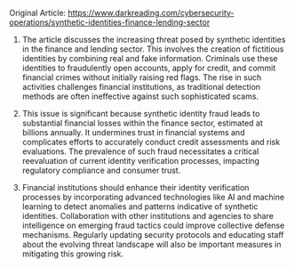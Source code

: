 Original Article: https://www.darkreading.com/cybersecurity-operations/synthetic-identities-finance-lending-sector

1) The article discusses the increasing threat posed by synthetic identities in the finance and lending sector. This involves the creation of fictitious identities by combining real and fake information. Criminals use these identities to fraudulently open accounts, apply for credit, and commit financial crimes without initially raising red flags. The rise in such activities challenges financial institutions, as traditional detection methods are often ineffective against such sophisticated scams.

2) This issue is significant because synthetic identity fraud leads to substantial financial losses within the finance sector, estimated at billions annually. It undermines trust in financial systems and complicates efforts to accurately conduct credit assessments and risk evaluations. The prevalence of such fraud necessitates a critical reevaluation of current identity verification processes, impacting regulatory compliance and consumer trust.

3) Financial institutions should enhance their identity verification processes by incorporating advanced technologies like AI and machine learning to detect anomalies and patterns indicative of synthetic identities. Collaboration with other institutions and agencies to share intelligence on emerging fraud tactics could improve collective defense mechanisms. Regularly updating security protocols and educating staff about the evolving threat landscape will also be important measures in mitigating this growing risk.